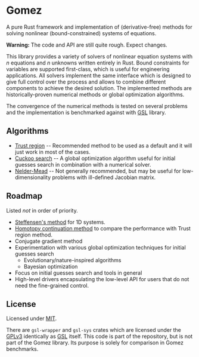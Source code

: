 # Gomez

A pure Rust framework and implementation of (derivative-free) methods for
solving nonlinear (bound-constrained) systems of equations.

**Warning:** The code and API are still quite rough. Expect changes.

This library provides a variety of solvers of nonlinear equation systems with
*n* equations and *n* unknowns written entirely in Rust. Bound constraints for
variables are supported first-class, which is useful for engineering
applications. All solvers implement the same interface which is designed to give
full control over the process and allows to combine different components to
achieve the desired solution. The implemented methods are historically-proven
numerical methods or global optimization algorithms.

The convergence of the numerical methods is tested on several problems and the
implementation is benchmarked against with
[GSL](https://www.gnu.org/software/gsl/doc/html/multiroots.html) library.

## Algorithms

* [Trust region](trust_region::TrustRegion) -- Recommended method to be used as
  a default and it will just work in most of the cases.
* [Cuckoo search](cuckoo::Cuckoo) -- A global optimization algorithm useful for
  initial guesses search in combination with a numerical solver.
* [Nelder-Mead](nelder_mead::NelderMead) -- Not generally recommended, but may
  be useful for low-dimensionality problems with ill-defined Jacobian matrix.

## Roadmap

Listed *not* in order of priority.

* [Steffensen's method](https://en.wikipedia.org/wiki/Steffensen%27s_method) for
  1D systems.
* [Homotopy continuation
  method](http://homepages.math.uic.edu/~jan/srvart/node4.html) to compare the
  performance with Trust region method.
* Conjugate gradient method
* Experimentation with various global optimization techniques for initial
  guesses search
  * Evolutionary/nature-inspired algorithms
  * Bayesian optimization
* Focus on initial guesses search and tools in general
* High-level drivers encapsulating the low-level API for users that do not need
  the fine-grained control.

## License

Licensed under [MIT](LICENSE).

There are `gsl-wrapper` and `gsl-sys` crates which are licensed under the
[GPLv3](http://www.gnu.org/licenses/gpl-3.0.html) identically as
[GSL](https://www.gnu.org/software/gsl/) itself. This code is part of the
repository, but is not part of the Gomez library. Its purpose is solely for
comparison in Gomez benchmarks.

